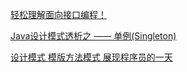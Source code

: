 [轻松理解面向接口编程！](https://zhuanlan.zhihu.com/p/30572621)

[Java设计模式透析之 —— 单例(Singleton)](https://blog.csdn.net/guolin_blog/article/details/8860649)

[设计模式 模版方法模式 展现程序员的一天](https://blog.csdn.net/lmj623565791/article/details/26276093)